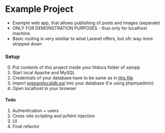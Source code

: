 # Example Project

- Example web app, that allows publishing of posts and images (separate)
- ONLY FOR DEMONSTRATION PURPOSES - thus only for localhost machine.
- Basic routing is very similiar to what Laravel offers, but ofc way more stripped down

### Setup
0. Put contents of this project inside your htdocs folder of xampp
1. Start local Apache and MySQL
3. Credentials of your database have to be same as in [this file](https://github.com/machacekmartin/ExampleProject/blob/master/config/database.php) 
4. import [preparelocaldb.sql](https://github.com/machacekmartin/ExampleProject/blob/master/preparelocaldb.sql) into your database (f.e using phpmyadmin)
5. Open localhost in your browser

#### Todo
1. Authentication + users
2. Cross-site scripting and js/html injection
3. UI
4. Final refactor
